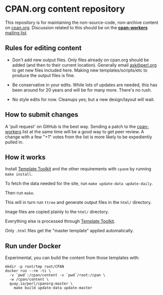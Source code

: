 # CPAN.org content repository

This repository is for maintaining the non-source-code, non-archive content on [cpan.org](https://www.cpan.org).
Discussion related to this should be on the [**cpan-workers** mailing list](https://lists.perl.org/list/cpan-workers.html).

## Rules for editing content

- Don't add new output files.
Only files already on cpan.org should be added (and then to their current location).
Generally email [ask@perl.org](mailto:ask@perl.org) to get new files included here.
Making new templates/scripts/etc to produce the output files is fine.

- Be conservative in your edits.
While lots of updates are needed, this has been around for 20 years and will be for many more.
There's no rush.

- No style edits for now.
Cleanups yes; but a new design/layout will wait.

## How to submit changes

A 'pull request' on GitHub is the best way.
Sending a patch to the [cpan-workers](mailto:cpan-workers@perl.org) list at the same time will be a good way to get peer review.
A change with a few "+1" votes from the list is more likely to be expediently pulled in.

## How it works

Install [Template Toolkit](https://metacpan.org/dist/Template-Toolkit) and the other requirements with `cpanm` by running `make install`.

To fetch the data needed for the site, run `make update-data update-daily`.

Then run `make`.

This will in turn run `ttree` and generate output files in the `html/` directory.

Image files are copied plainly to the `html/` directory.

Everything else is processed through [Template Toolkit](http://template-toolkit.org).

Only `.html` files get the "master template" applied automatically.

## Run under Docker

Experimental, you can build the content from those templates with:

    mkdir -p root/tmp root/CPAN
    docker run --rm -ti \
      -v `pwd`:/cpan/content -v `pwd`/root:/cpan \
      -w /cpan/content \
      quay.io/perl/cpanorg:master \
        make build update-data update-master
